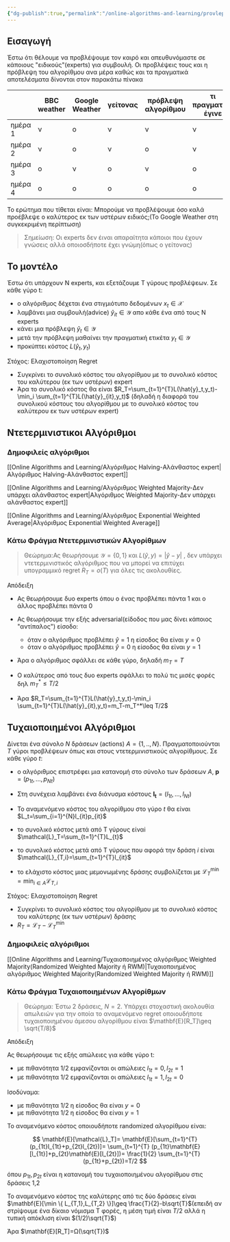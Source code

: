 ```yaml
---
{"dg-publish":true,"permalink":"/online-algorithms-and-learning/provlepsi-me-symvoyli-eidikon-experts-advice/","created":"2025-03-25T14:58:23.050+02:00","updated":"2025-03-28T12:39:43.055+02:00"}
---
```



## Εισαγωγή

Έστω ότι θέλουμε να προβλέψουμε τον καιρό και απευθυνόμαστε σε κάποιους "ειδικούς"(experts) για συμβουλή. Οι προβλέψεις τους και η πρόβλεψη του αλγορίθμου ανα μέρα καθώς και τα πραγματικά αποτελέσματα δίνονται στον παρακάτω πίνακα

|         | BBC weather | Google Weather | γείτονας | πρόβλεψη αλγορίθμου | τι πραγματικά έγινε |
|---------|-------------|----------------|----------|---------------------|---------------------|
| ημέρα 1 | ν           | ο              | ν        | ν                   | ν                   |
| ημέρα 2 | ν           | ο              | ν        | ο                   | ν                   |
| ημέρα 3 | ο           | ν              | ο        | ν                   | ο                   |
| ημέρα 4 | ο           | ο              | ο        | ο                   | ο                   |

Το ερώτημα που τίθεται είναι: Μπορούμε να προβλέψουμε όσο καλά προέβλεψε ο καλύτερος εκ των υστέρων ειδικός;(Το Google Weather στη συγκεκριμένη περίπτωση)

> Σημείωση: Οι experts δεν έιναι απαραίτητα κάποιοι που έχουν γνώσεις αλλά οποιοσδήποτε έχει γνώμη(όπως ο γείτονας)

## Το μοντέλο

Έστω ότι υπάρχουν Ν experts, και εξετάζουμε T γύρους προβλέψεων. Σε κάθε γύρο t:

-  ο αλγόριθμος δέχεται ένα στιγμιότυπο δεδομένων $x_t \in \mathcal{X}$
-  λαμβάνει μια συμβουλή(advice) $\hat{y}_{it}\in \mathcal{Y}$ απο κάθε ένα από τους N experts
- κάνει μια πρόβλεψη $\hat{y}_t\in \mathcal{Y}$
- μετά την πρόβλεψη μαθαίνει την πραγματική ετικέτα $y_t \in \mathcal{Y}$
- προκύπτει κόστος $L(\hat{y}_t,y_t)$

Στόχος: Ελαχιστοποίηση Regret

-  Συγκρίνει το συνολικό κόστος του αλγορίθμου με το συνολικό κόστος του καλύτερου (εκ των υστέρων) expert
- Άρα το συνολικό κόστος θα είναι $R_T=\sum_{t=1}^{T}L(\hat{y}_t,y_t)-\min_i \sum_{t=1}^{T}L(\hat{y}_{it},y_t)$ (δηλαδή η διαφορά του συνολικού κόστους του αλγορίθμου με το συνολικό κόστος του καλύτερου εκ των υστέρων expert)

## Ντετερμινιστικοι Αλγόριθμοι


### Δημοφιλείς αλγόριθμοι

[[Online Algorithms and Learning/Αλγόριθμος Halving-Αλάνθαστος expert\|Αλγόριθμος Halving-Αλάνθαστος expert]]

[[Online Algorithms and Learning/Αλγόριθμος Weighted Majority-Δεν υπάρχει αλάνθαστος expert\|Αλγόριθμος Weighted Majority-Δεν υπάρχει αλάνθαστος expert]]

[[Online Algorithms and Learning/Αλγόριθμος Εxponential Weighted Αverage\|Αλγόριθμος Εxponential Weighted Αverage]]


### Κάτω Φράγμα Ντετερμινιστικών Αλγορίθμων


>Θεώρημα:Ας θεωρήσουμε $\mathcal{Y}=\{0,1\}$ και $L(\hat{y},y)=|\hat{y}-y|$ , δεν υπάρχει ντετερμινιστικός αλγόριθμος που να μπορεί να επιτύχει υπογραμμικό regret $R_T=o(T)$ για όλες τις ακολουθίες.


Απόδειξη

- Ας θεωρήσουμε δυο experts όπου ο ένας προβλέπει πάντα 1 και ο άλλος προβλέπει πάντα 0
- Ας θεωρήσουμε την εξής adversarial(είδοδος που μας δίνει κάποιος "αντίπαλος") είσοδο:
	-  όταν ο αλγόριθμος προβλέπει $\hat{y}=1$ η είσοδος θα είναι $y=0$
	- όταν ο αλγόριθμος προβλέπει $\hat{y}=0$ η είσοδος θα είναι $y=1$


- Άρα ο αλγόριθμος σφάλλει σε κάθε γύρο, δηλαδή $m_T=T$
- Ο καλύτερος από τους δυο experts σφάλλει το πολύ τις μισές φορές δηλ $m_T^*\leq T/2$
- Άρα $R_T=\sum_{t=1}^{T}L(\hat{y}_t,y_t)-\min_i \sum_{t=1}^{T}L(\hat{y}_{it},y_t)=m_T-m_T^*\leq T/2$



## Τυχαιοποιημένοι Αλγόριθμοι


Δίνεται ένα σύνολο $Ν$ δράσεων (actions) $A =\{1,..,Ν\}$. Πραγματοποιούνται $Τ$ γύροι προβλέψεων όπως και στους ντετερμινιστικούς αλγορίθμους. Σε κάθε γύρο $t$:

- ο αλγόριθμος επιστρέφει μια κατανομή στο σύνολο των δράσεων $Α$, $\mathbf{p}=(p_{1t},...,p_{Nt})$
- Στη συνέχεια λαμβάνει ένα διάνυσμα κόστους $\mathbf{I_t}=(l_{1t},...,l_{Nt})$

- Το αναμενόμενο κόστος του αλγορίθμου στο γύρο $t$ θα είναι $L_t=\sum_{i=1}^{N}l_{it}p_{it}$
- το συνολικό κόστος μετά από T γύρους είναi $\mathcal{L}_T=\sum_{t=1}^{T}L_{t}$

- το συνολικό κόστος μετά από T γύρους που αφορά την δράση $i$ είναι $\mathcal{L}_{T,i}=\sum_{t=1}^{T}l_{it}$
- το ελάχιστο κόστος μιας μεμονωμένης δράσης συμβολίζεται με $\mathcal{L}_T^{\min}=\min_{i\in A} \mathcal{L}_{T,i}$


Στόχος: Ελαχιστοποίηση Regret

- Συγκρίνει το συνολικό κόστος του αλγορίθμου με το συνολικό κόστος του καλύτερης (εκ των υστέρων) δράσης 
- $R_T=\mathcal{L}_T-\mathcal{L}_T^{\min}$


### Δημοφιλείς αλγόριθμοι

[[Online Algorithms and Learning/Τυχαιοποιημένος αλγόριθμος Weighted Majority(Randomized Weighted Majority ή RWM)\|Τυχαιοποιημένος αλγόριθμος Weighted Majority(Randomized Weighted Majority ή RWM)]]


### Κάτω Φράγμα Τυχαιοποιημένων Αλγορίθμων 

> Θεώρημα: Έστω 2 δράσεις, $Ν=2$. Υπάρχει στοχαστική ακολουθία απωλειών για την οποία το αναμενόμενο regret οποιουδήποτε τυχαιοποιημένου άμεσου αλγορίθμου είναι $\mathbf{E}[R_T]\geq \sqrt{T/8}$

Απόδειξη


Ας θεωρήσουμε τις εξής απώλειες για κάθε γύρο t:

-  με πιθανότητα 1/2 εμφανίζονται οι απώλειες $l_{1t}=0,l_{2t}=1$
- με πιθανότητα 1/2 εμφανίζονται οι απώλειες $l_{1t}=1,l_{2t}=0$

Ισοδύναμα:

- με πιθανότητα 1/2 η είσοδος θα είναι $y=0$
- με πιθανότητα 1/2 η είσοδος θα είναι $y=1$

Το αναμενόμενο κόστος οποιουδήποτε randomized αλγορίθμου είναι:

$$
\mathbf{E}[\mathcal{L}_T]= \mathbf{E}[\sum_{t=1}^{T} (p_{1t}l_{1t}+p_{2t}l_{2t})]= \sum_{t=1}^{T} (p_{1t}\mathbf{E}[l_{1t}]+p_{2t}\mathbf{E}[l_{2t}])= \frac{1}{2} \sum_{t=1}^{T}(p_{1t}+p_{2t})=T/2
$$

όπου $p_{1t},p_{2t}$ είναι η κατανομή του τυχαιοποιημένου αλγορίθμου στις δράσεις 1,2


Το αναμενόμενο κόστος της καλύτερης από τις δύο δράσεις είναι $\mathbf{E}[\min \{ L_{T,1},L_{T,2} \}]\geq \frac{T}{2}-b\sqrt{T}$(επειδή αν στρίψουμε ένα δίκαιο νόμισμα T φορές, η μέση τιμή είναι $T/2$ αλλά η τυπική απόκλιση είναι $(1/2)\sqrt{T}$)

Άρα $\mathbf{E}[R_T]=Ω(\sqrt{T})$


